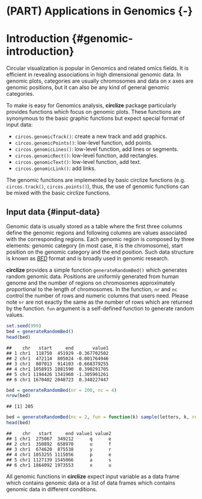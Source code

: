 


# (PART) Applications in Genomics {-} 

# Introduction {#genomic-introduction}

Circular visualization is popular in Genomics and related omics fields. It is
efficient in revealing associations in high dimensional genomic data. In genomic
plots, categories are usually chromosomes and data on x axes are genomic
positions, but it can also be any kind of general genomic categories.

To make is easy for Genomics analysis, **circlize** package particularly
provides functions which focus on genomic plots. These functions are
synonymous to the basic graphic functions but expect special format of input
data:

- `circos.genomicTrack()`: create a new track and add graphics.
- `circos.genomicPoints()`: low-level function, add points.
- `circos.genomicLines()`: low-level function, add lines or segments.
- `circos.genomicRect()`: low-level function, add rectangles.
- `circos.genomicText()`: low-level function, add text.
- `circos.genomicLink()`: add links.

The genomic functions are implemented by basic circlize functions (e.g.
`circos.track()`, `circos.points()`), thus, the use of genomic functions can
be mixed with the basic circlize functions.

## Input data {#input-data}

Genomic data is usually stored as a table where the first three columns
define the genomic regions and following columns are values associated with
the corresponding regions. Each genomic region is composed by three elements:
genomic category (in most case, it is the chromosome), start position on the
genomic category and the end position. Such data structure is known as 
[_BED_](https://genome.ucsc.edu/FAQ/FAQformat#format1)
format and is broadly used in genomic research.

**circlize** provides a simple function `generateRandomBed()` which generates
random genomic data. Positions are uniformly generated from human genome and
the number of regions on chromosomes approximately proportional to the length
of chromosomes. In the function, `nr` and `nc` control the number of rows and
numeric columns that users need. Please note `nr` are not exactly the same as
the number of rows which are returned by the function. `fun` argument is a
self-defined function to generate random values.


```r
set.seed(999)
bed = generateRandomBed()
head(bed)
```

```
##    chr   start     end       value1
## 1 chr1  118750  451929 -0.367702502
## 2 chr1  472114  805024 -0.001764946
## 3 chr1  807013  914103 -0.668379255
## 4 chr1 1058915 1081590  0.390291705
## 5 chr1 1194426 1341960 -1.305901261
## 6 chr1 1670402 2048723  0.340227447
```

```r
bed = generateRandomBed(nr = 200, nc = 4)
nrow(bed)
```

```
## [1] 205
```

```r
bed = generateRandomBed(nc = 2, fun = function(k) sample(letters, k, replace = TRUE))
head(bed)
```

```
##    chr   start     end value1 value2
## 1 chr1  275067  349212      q      e
## 2 chr1  350892  658970      u      f
## 3 chr1  674620  875538      y      r
## 4 chr1 1053255 1115056      p      e
## 5 chr1 1127139 1545066      a      s
## 6 chr1 1864092 1973553      x      u
```

All genomic functions in **circlize** expect input variable as a data frame
which contains genomic data or a list of data frames which contains genomic
data in different conditions.




